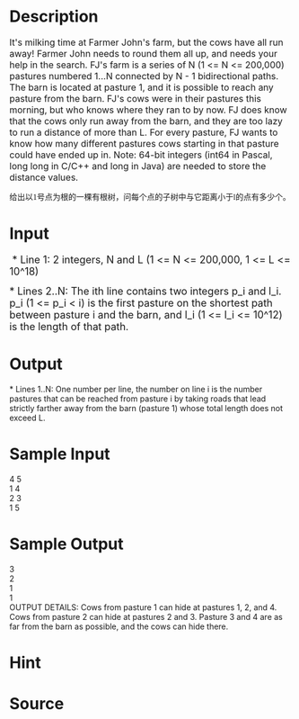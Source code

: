 
# Description

<div class="content"><p><span style="font-size: medium">It&#39;s milking time at Farmer John&#39;s farm, but the cows have all run away! Farmer John needs to round them all up, and needs your help in the search. FJ&#39;s farm is a series of N (1 &lt;= N &lt;= 200,000) pastures numbered 1...N connected by N - 1 bidirectional paths. The barn is located at pasture 1, and it is possible to reach any pasture from the barn. FJ&#39;s cows were in their pastures this morning, but who knows where they ran to by now. FJ does know that the cows only run away from the barn, and they are too lazy to run a distance of more than L. For every pasture, FJ wants to know how many different pastures cows starting in that pasture could have ended up in. Note: 64-bit integers (int64 in Pascal, long long in C/C++ and long in Java) are needed to store the distance values. </span></p>
<p><span style="font-size: medium">
</span></p><div><font face="system">给出以1号点为根的一棵有根树，问每个点的子树中与它距离小于l的点有多少个。</font></div>
<p></p></div>

# Input

<div class="content"><p><font size="4"> * Line 1: 2 integers, N and L (1 &lt;= N &lt;= 200,000, 1 &lt;= L &lt;= 10^18) </font></p>
<p><font size="4">* Lines 2..N: The ith line contains two integers p_i and l_i. p_i (1 &lt;= p_i &lt; i) is the first pasture on the shortest path between pasture i and the barn, and l_i (1 &lt;= l_i &lt;= 10^12) is the length of that path.</font></p></div>

# Output

<div class="content"><p>* Lines 1..N: One number per line, the number on line i is the number pastures that can be reached from pasture i by taking roads that lead strictly farther away from the barn (pasture 1) whose total length does not exceed L.</p></div>

# Sample Input

<div class="content"><span class="sampledata"> 4 5 <br/>
1 4<br/>
 2 3<br/>
 1 5 <br/>
</span></div>

# Sample Output

<div class="content"><span class="sampledata">3 <br/>
2 <br/>
1<br/>
1<br/>
 OUTPUT DETAILS: Cows from pasture 1 can hide at pastures 1, 2, and 4. Cows from pasture 2 can hide at pastures 2 and 3. Pasture 3 and 4 are as far from the barn as possible, and the cows can hide there. </span></div>

# Hint

<div class="content"><p></p></div>

# Source

<div class="content"><p><a href="problemset.php?search="></a></p></div>


